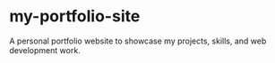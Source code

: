 # my-portfolio-site
A personal portfolio website to showcase my projects, skills, and web development work.

